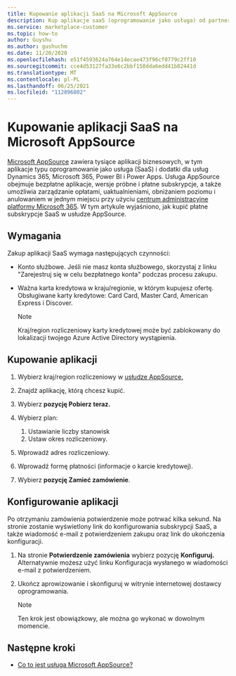 ```yaml
---
title: Kupowanie aplikacji SaaS na Microsoft AppSource
description: Kup aplikacje saaS (oprogramowanie jako usługa) od partnerów firmy Microsoft na Microsoft AppSource.
ms.service: marketplace-customer
ms.topic: how-to
author: Guyshu
ms.author: gushuchm
ms.date: 11/20/2020
ms.openlocfilehash: e51f4593624a764e14ecae473f96cf0779c2ff10
ms.sourcegitcommit: cce4d53127fa33e6c2bbf158dda6edd41b82441d
ms.translationtype: MT
ms.contentlocale: pl-PL
ms.lasthandoff: 06/25/2021
ms.locfileid: "112896802"
---
```

# <a name="purchase-saas-apps-on-microsoft-appsource"></a>Kupowanie aplikacji SaaS na Microsoft AppSource

[Microsoft AppSource](https://appsource.microsoft.com/) zawiera tysiące aplikacji biznesowych, w tym aplikacje typu oprogramowanie jako usługa (SaaS) i dodatki dla usług Dynamics 365, Microsoft 365, Power BI i Power Apps. Usługa AppSource obejmuje bezpłatne aplikacje, wersje próbne i płatne subskrypcje, a także umożliwia zarządzanie opłatami, uaktualnieniami, obniżaniem poziomu i anulowaniem w jednym miejscu przy użyciu [centrum administracyjne platformy Microsoft 365](/microsoft-365/admin/admin-overview/about-the-admin-center). W tym artykule wyjaśniono, jak kupić płatne subskrypcje SaaS w usłudze AppSource.

## <a name="requirements"></a>Wymagania

Zakup aplikacji SaaS wymaga następujących czynności:

- Konto służbowe. Jeśli nie masz konta służbowego, skorzystaj z linku "Zarejestruj się w celu bezpłatnego konta" podczas procesu zakupu.

- Ważna karta kredytowa w kraju/regionie, w którym kupujesz ofertę. Obsługiwane karty kredytowe: Card Card, Master Card, American Express i Discover.

    > [!Note]
    > Kraj/region rozliczeniowy karty kredytowej może być zablokowany do lokalizacji twojego Azure Active Directory wystąpienia.

## <a name="purchase-the-application"></a>Kupowanie aplikacji

1. Wybierz kraj/region rozliczeniowy w [usłudze AppSource.](https://appsource.microsoft.com/)
1. Znajdź aplikację, którą chcesz kupić.
1. Wybierz **pozycję Pobierz teraz.**
1. Wybierz plan:

    1. Ustawianie liczby stanowisk
    1. Ustaw okres rozliczeniowy.

1. Wprowadź adres rozliczeniowy.
1. Wprowadź formę płatności (informacje o karcie kredytowej).
1. Wybierz **pozycję Zamieć zamówienie**.

## <a name="configure-the-application"></a>Konfigurowanie aplikacji

Po otrzymaniu zamówienia potwierdzenie może potrwać kilka sekund. Na stronie zostanie wyświetlony link do konfigurowania subskrypcji SaaS, a także wiadomość e-mail z potwierdzeniem zakupu oraz link do ukończenia konfiguracji.

1. Na stronie **Potwierdzenie zamówienia** wybierz pozycję **Konfiguruj.** Alternatywnie możesz użyć linku Konfiguracja wysłanego w wiadomości e-mail z potwierdzeniem.
1. Ukończ aprowizowanie i skonfiguruj w witrynie internetowej dostawcy oprogramowania.

    > [!Note]
    > Ten krok jest obowiązkowy, ale można go wykonać w dowolnym momencie.

## <a name="next-steps"></a>Następne kroki

- [Co to jest usługa Microsoft AppSource?](appsource-overview.md)
